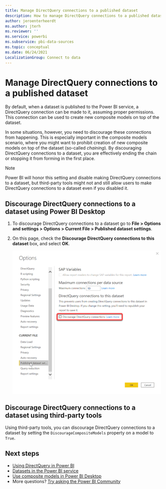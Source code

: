 ```yaml
---
title: Manage DirectQuery connections to a published dataset
description: How to manage DirectQuery connections to a published dataset in Power BI
author: jeroenterheerdt
ms.author: jterh
ms.reviewer: ''
ms.service: powerbi
ms.subservice: pbi-data-sources
ms.topic: conceptual
ms.date: 06/24/2021
LocalizationGroup: Connect to data
---
```

# Manage DirectQuery connections to a published dataset

By default, when a dataset is published to the Power BI service, a DirectQuery connection can be made to it, assuming proper permissions. This connection can be used to create new composite models on top of the dataset.

In some situations, however, you need to discourage these connections from happening. This is especially important in the composite models scenario, where you might want to prohibit creation of new composite models on top of the dataset (so-called *chaining*). By discouraging DirectQuery connections to a dataset, you are effectively ending the chain or stopping it from forming in the first place.

> [!NOTE]
> Power BI will honor this setting and disable making DirectQuery connections to a dataset, but third-party tools might not and still allow users to make DirectQuery connections to a dataset even if you disabled it.

## Discourage DirectQuery connections to a dataset using Power BI Desktop

1. To discourage DirectQuery connections to a dataset go to **File > Options and settings > Options > Current File > Published dataset settings**. 
2. On this page, check the **Discourage DirectQuery connections to this dataset** box, and select **OK**.

    ![Screenshot of discourage DirectQuery connections to this dataset setting in Power BI Desktop Options menu.](media/desktop-discourage-directquery-connections-to-dataset/desktop-discourage-directquery-connections-to-dataset.png)

## Discourage DirectQuery connections to a dataset using third-party tools
Using third-party tools, you can discourage DirectQuery connections to a dataset by setting the `DiscourageCompositeModels` property on a model to `True`.

## Next steps
- [Using DirectQuery in Power BI](desktop-directquery-about.md)
- [Datasets in the Power BI service](service-dataset-modes-understand.md)
- [Use composite models in Power BI Desktop](../transform-model/desktop-composite-models.md)
- More questions? [Try asking the Power BI Community](https://community.powerbi.com/)
